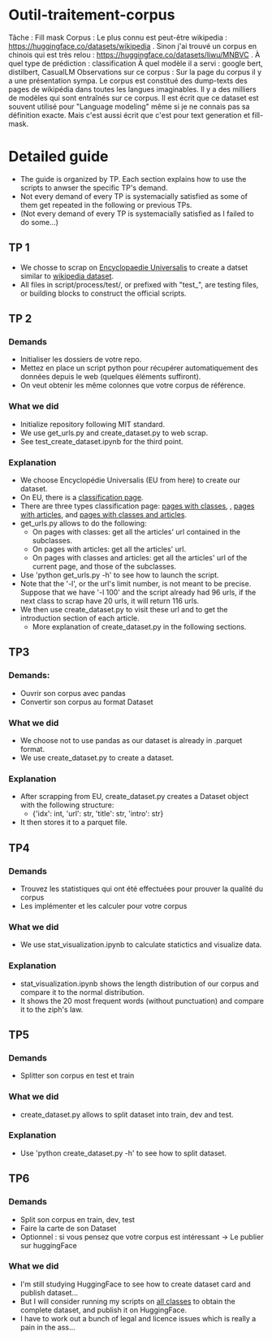 # Outil-traitement-corpus

Tâche : Fill mask
Corpus : Le plus connu est peut-être wikipedia : https://huggingface.co/datasets/wikipedia . Sinon j'ai trouvé un corpus en chinois qui est très relou : https://huggingface.co/datasets/liwu/MNBVC .
À quel type de prédiction : classification
À quel modèle il a servi : google bert, distilbert, CasualLM
Observations sur ce corpus : Sur la page du corpus il y a une présentation sympa. Le corpus est constitué des dump-texts des pages de wikipédia dans toutes les langues imaginables. Il y a des milliers de modèles qui sont entraînés sur ce corpus. Il est écrit que ce dataset est souvent utilisé pour "Language modeling" même si je ne connais pas sa définition exacte. Mais c'est aussi écrit que c'est pour text generation et fill-mask.

# Detailed guide
- The guide is organized by TP. Each section explains how to use the scripts to anwser the specific TP's demand.
- Not every demand of every TP is systemacially satisfied as some of them get repeated in the following or previous TPs.
- (Not every demand of every TP is systemacially satisfied as I failed to do some...)

## TP 1
- We chosse to scrap on [Encyclopaedie Universalis](https://www.universalis.fr/) to create a datset similar to [wikipedia dataset](https://huggingface.co/datasets/wikipedia).
- All files in script/process/test/, or prefixed with "test_", are testing files, or building blocks to construct the official scripts.

## TP 2
### Demands
- Initialiser les dossiers de votre repo.
- Mettez en place un script python pour récupérer automatiquement des données depuis le web (quelques éléments suffiront).
- On veut obtenir les même colonnes que votre corpus de référence.

### What we did
- Initialize repository following MIT standard.
- We use get_urls.py and create_dataset.py to web scrap.
- See test_create_dataset.ipynb for the third point.

### Explanation
- We choose Encyclopédie Universalis (EU from here) to create our dataset.
- On EU, there is a [classification page](https://www.universalis.fr/classification/).
- There are three types classification page: [pages with classes](https://www.universalis.fr/classification/arts/cinema/), , [pages with articles](https://www.universalis.fr/classification/arts/cinema/acteurs-et-actrices-cinema/acteurs-et-actrices-du-cinema-muet/), and [pages with classes and articles](https://www.universalis.fr/classification/arts/cinema/acteurs-et-actrices-cinema/).
- get_urls.py allows to do the following:
  - On pages with classes: get all the articles' url contained in the subclasses.
  - On pages with articles: get all the articles' url.
  - On pages with classes and articles: get all the articles' url of the current page, and those of the subclasses.
- Use 'python get_urls.py -h' to see how to launch the script.
- Note that the '-l', or the url's limit number, is not meant to be precise. Suppose that we have '-l 100' and the script already had 96 urls, if the next class to scrap have 20 urls, it will return 116 urls.
- We then use create_dataset.py to visit these url and to get the introduction section of each article.
  - More explanation of create_dataset.py in the following sections.

## TP3

### Demands:
- Ouvrir son corpus avec pandas
- Convertir son corpus au format Dataset

### What we did
- We choose not to use pandas as our dataset is already in .parquet format.
- We use create_dataset.py to create a dataset.

### Explanation
- After scrapping from EU, create_dataset.py creates a Dataset object with the following structure:
  - {'idx': int, 'url': str, 'title': str, 'intro': str}
- It then stores it to a parquet file.

## TP4

### Demands
- Trouvez les statistiques qui ont été effectuées pour prouver la qualité du corpus
- Les implémenter et les calculer pour votre corpus

### What we did
- We use stat_visualization.ipynb to calculate statictics and visualize data.

### Explanation
- stat_visualization.ipynb shows the length distribution of our corpus and compare it to the normal distribution.
- It shows the 20 most frequent words (without punctuation) and compare it to the ziph's law.

## TP5

### Demands
- Splitter son corpus en test et train

### What we did
- create_dataset.py allows to split dataset into train, dev and test.

### Explanation
- Use 'python create_dataset.py -h' to see how to split dataset.

## TP6

### Demands
- Split son corpus en train, dev, test
- Faire la carte de son Dataset
- Optionnel : si vous pensez que votre corpus est intéressant → Le publier sur huggingFace

### What we did
- I'm still studying HuggingFace to see how to create dataset card and publish dataset...
- But I will consider running my scripts on [all classes](https://www.universalis.fr/classification/) to obtain the complete dataset, and publish it on HuggingFace.
- I have to work out a bunch of legal and licence issues which is really a pain in the ass...




